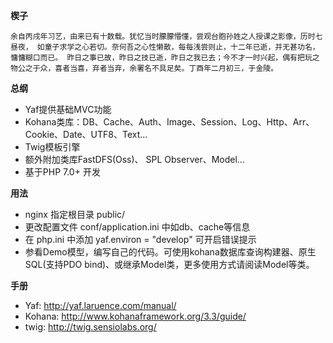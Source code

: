 ﻿**楔子**

`余自丙戌年习艺，由来已有十数载。犹忆当时朦朦懵懂，尝观台胞孙姓之人授课之影像，历时七昼夜，
如童子求学之心若切。奈何吾之心性懒散，每每浅尝则止，十二年已逝，并无甚功名，慵慵糊口而已。
昨日之事已故，昨日之技已逝，昨日之我已去；今不才一时兴起，偶有把玩之物公之于众，喜者当喜，弃者当弃，余署名不具足矣。丁酉年二月初三，于金陵。
`

**总纲**
+   Yaf提供基础MVC功能
+   Kohana类库：DB、Cache、Auth、Image、Session、Log、Http、Arr、Cookie、Date、UTF8、Text...
+   Twig模板引擎
+   额外附加类库FastDFS(Oss)、 SPL Observer、Model...
+   基于PHP 7.0+ 开发


**用法**
+   nginx 指定根目录 public/ 
+   更改配置文件 conf/application.ini 中如db、cache等信息
+   在 php.ini 中添加 yaf.environ = "develop" 可开启错误提示
+   参看Demo模型，编写自己的代码。可使用kohana数据库查询构建器、原生SQL(支持PDO bind)、或继承Model类，更多使用方式请阅读Model等类。


**手册**
+   Yaf: http://yaf.laruence.com/manual/
+   Kohana: http://www.kohanaframework.org/3.3/guide/
+   twig: http://twig.sensiolabs.org/


